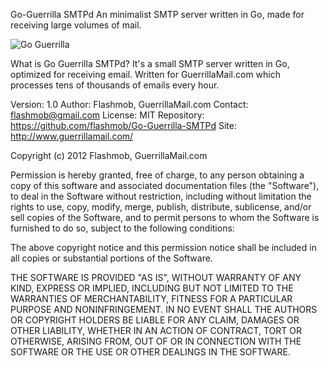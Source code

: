 
Go-Guerrilla SMTPd
An minimalist SMTP server written in Go, made for receiving large volumes of mail.

![Go Guerrilla](flashmob.github.com/go-guerrilla/GoGuerrilla.png)

What is Go Guerrilla SMTPd?
It's a small SMTP server written in Go, optimized for receiving email.
Written for GuerrillaMail.com which processes tens of thousands of emails
every hour.

Version: 1.0
Author: Flashmob, GuerrillaMail.com
Contact: flashmob@gmail.com
License: MIT
Repository: https://github.com/flashmob/Go-Guerrilla-SMTPd
Site: http://www.guerrillamail.com/

Copyright (c) 2012 Flashmob, GuerrillaMail.com

Permission is hereby granted, free of charge, to any person obtaining a copy of this software and associated
documentation files (the "Software"), to deal in the Software without restriction, including without limitation the
rights to use, copy, modify, merge, publish, distribute, sublicense, and/or sell copies of the Software, and to
permit persons to whom the Software is furnished to do so, subject to the following conditions:

The above copyright notice and this permission notice shall be included in all copies or substantial portions of the
Software.

THE SOFTWARE IS PROVIDED "AS IS", WITHOUT WARRANTY OF ANY KIND, EXPRESS OR IMPLIED, INCLUDING BUT NOT LIMITED TO THE
WARRANTIES OF MERCHANTABILITY, FITNESS FOR A PARTICULAR PURPOSE AND NONINFRINGEMENT. IN NO EVENT SHALL THE AUTHORS OR
COPYRIGHT HOLDERS BE LIABLE FOR ANY CLAIM, DAMAGES OR OTHER LIABILITY, WHETHER IN AN ACTION OF CONTRACT, TORT OR
OTHERWISE, ARISING FROM, OUT OF OR IN CONNECTION WITH THE SOFTWARE OR THE USE OR OTHER DEALINGS IN THE SOFTWARE.

